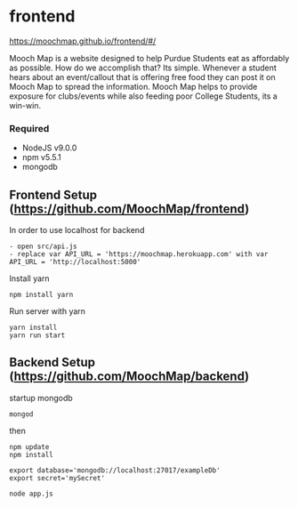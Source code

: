 # frontend
https://moochmap.github.io/frontend/#/

Mooch Map is a website designed to help Purdue Students eat as affordably as possible. How do we accomplish that? Its simple. Whenever a student hears about an event/callout that is offering free food they can post it on Mooch Map to spread the information. Mooch Map helps to provide exposure for clubs/events while also feeding poor College Students, its a win-win.

### Required
  * NodeJS v9.0.0
  * npm v5.5.1
  * mongodb
  
  
## Frontend Setup (https://github.com/MoochMap/frontend)
 
 In order to use localhost for backend 
 ```
 - open src/api.js
 - replace var API_URL = 'https://moochmap.herokuapp.com' with var API_URL = 'http://localhost:5000'
```

 Install yarn
 ```
 npm install yarn
 ```
 Run server with yarn
 ```
 yarn install
 yarn run start
 ```
  

## Backend Setup (https://github.com/MoochMap/backend)

startup mongodb
```
mongod
```
then
```
npm update
npm install

export database='mongodb://localhost:27017/exampleDb'
export secret='mySecret'

node app.js
```

